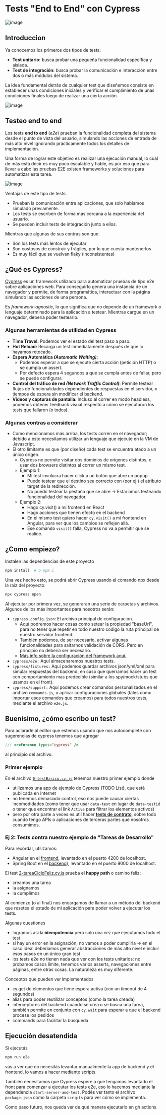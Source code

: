 # Tests "End to End" con Cypress
![image](https://github.com/uqbar-project/eg-tareas-cypress/assets/1235066/ae87bcdc-ed3c-4abc-80de-c50e3977a118)

## Introduccion

Ya conocemos los primeros dos tipos de tests:

- **Test unitario:**  busca probar una pequeña funcionalidad específica y aislada.
- **Test de integración:** busca probar la comunicación e interacción entre dos o más módulos del sistema.

La idea fundamental detrás de cualquier test que diseñemos consiste en establecer unas condiciones iniciales y verificar el cumplimiento de unas condiciones finales luego de realizar una cierta acción.

![image](https://github.com/uqbar-project/eg-tareas-cypress/assets/1235066/2ea8702b-245b-4026-9876-61178d7d04e8)

## Testeo end to end

Los tests **end to end** (_e2e_) prueban la funcionalidad completa del sistema desde el punto de vista del usuario, simulando las acciones de entrada de más alto nivel ignorando prácticamente todos los detalles de implementación.

Una forma de lograr este objetivo es realizar una ejecución manual, lo cual de más está decir es muy poco escalable y fiable, es por eso que para llevar a cabo las pruebas E2E existen frameworks y soluciones para automatizar esta tarea. 

![image](https://github.com/uqbar-project/eg-tareas-cypress/assets/1235066/b5309380-b460-4404-8c10-57b809721d1f)

Ventajas de este tipo de tests:

* Prueban la comunicación entre aplicaciones, que solo habíamos simulado previamente.
* Los tests se escriben de forma más cercana a la experiencia del usuario.
* Se pueden incluir tests de integración junto a ellos.

Mientras que algunas de sus contras son que:

* Son los tests más lentos de ejecutar
* Son costosos de construir y frágiles, por lo que cuesta mantenerlos
* Es muy fácil que se vuelvan flaky (inconsistentes)

## ¿Qué es Cypress?

[Cypress](https://www.cypress.io/) es un framework utilizado para automatizar pruebas de tipo e2e sobre aplicaciones web. Para conseguirlo genera una instancia de un navegador y permite, de forma programática, interactuar con la página simulando las acciones de una persona.

Es _framework-agnostic_, lo que significa que no depende de un framework o lenguaje determinado para la aplicación a testear. Mientras cargue en un navegador, debería poder testearlo.

### Algunas herramientas de utilidad en Cypress

* **Time Travel:** Podemos ver el estado del test paso a paso.
* **Hot Reload:** Recarga un test inmediatamente después de que lo hayamos retocado.
* **Espera Automática _(Automatic Waiting)_**: 
  - Podemos esperar a que se ejecute cierta acción (petición HTTP) o se cumpla un assert.
  - Por defecto espera 4 segundos a que se cumpla antes de fallar, pero se puede configurar.
* **Control del tráfico de red _(Network Traffic Control)_**: Permite testear flujos de funcionalidades dependientes de respuestas en el servidor, o tiempos de espera sin modificar el backend.
* **Videos y capturas de pantalla**: Incluso al correr en modo headless, podemos obtener feedback visual respecto a cómo se ejecutaron los tests que fallaron (o todos).

### Algunas contras a considerar

* Como mencionamos más arriba, los tests corren en el navegador; debido a esto necesitamos utilizar un lenguaje que ejecute en la VM de Javascript.
* El otro limitante es que (por diseño) cada test se encuentra atado a un único origen.
  - Cypress no permite visitar dos dominios de orígenes distintos, o usar dos browsers distintos al correr un mismo test.
  - Ejemplo 1: 
    - Mi test involucra hacer click a un botón que abre un popup
    - Puedo testear que el destino sea correcto con (por ej.) el atributo target de la redirección.
    - No puedo testear la pestaña que se abre -> Estaríamos testeando funcionalidad del navegador.
  - Ejemplo 2: 
    - Hago cy.visit() a mi frontend en React
    - Hago acciones que tienen efecto en el backend
    - En el mismo test quiero hacer `cy.visit()` a mi frontend en Angular, para ver que los cambios se reflejen allá.
    - Ese comando `visit()` falla, Cypress no va a permitir que se realice.

## ¿Como empiezo?

Instalen las dependencias de este proyecto

```bash
npm install  # o npm i
```

Una vez hecho esto, se podrá abrir Cypress usando el comando npx desde la raíz del proyecto:

```bash
npx cypress open
```

Al ejecutar por primera vez, se generaran una serie de carpetas y archivos. Algunos de los más importantes para nosotros serán:

* `cypress.config.json`: El archivo principal de configuración.
  * Aquí podremos hacer cosas como setear la propiedad "baseUrl", para no tener que repetir en todo nuestro codigo la ruta principal de nuestro servidor frontend.
  * También podemos, de ser necesario, activar algunas funcionalidades para saltarnos validación de CORS. Pero en principio no debería ser necesario.
  * [Más info sobre la configuración del framework aquí.](https://docs.cypress.io/guides/references/configuration#__docusaurus_skipToContent_fallback)
* `cypress/e2e:` Aquí almacenaremos nuestros tests.
* `cypress/fixtures:` Aquí podemos guardar archivos json/yml/xml para simular respuestas del backend, en caso que querramos hacer un test con comportamiento mas predecible (similar a los spy/mock/stubs que usamos en el front).
* `cypress/support:` Aquí podemos crear comandos personalizados en el archivo `commands.js`, o aplicar configuraciones globales (tales como importar esos comandos que creamos) para todos nuestros tests, mediante el archivo `e2e.js`.

## Buenisimo, ¿cómo escribo un test?

Para aclararle al editor que estemos usando que nos autocomplete con sugerencias de cypress tenemos que agregar

```js
/// <reference types="cypress" />
```
al principio del archivo.

### Primer ejemplo

En el archivo [`0-testBasico.cy.js`](./cypress/e2e/0-testBasico.cy.js) tenemos nuestro primer ejemplo donde

- utilizamos una app de ejemplo de Cypress (TODO List), que está publicada en Internet
- no tenemos demasiado control, eso nos puede causar ciertas incomodidades (como tener que usar `data-test` en lugar de `data-testid` o tener que encontrar el link `Active` para filtrar los elementos activos)
- pero por otra parte a veces es útil hacer [**tests de contrato**](https://medium.com/contract-testing/introduction-to-contract-testing-a02156fb1279), sobre todo cuando tengo APIs o aplicaciones de terceras partes que nosotros consumimos. 

### Ej 2: Tests contra nuestro ejemplo de "Tareas de Desarrollo"

Para recordar, utilizamos:

* Angular en el [frontend](https://github.com/uqbar-project/eg-tareas-angular), levantado en el puerto 4200 de localhost.
* Spring Boot en el [backend](https://github.com/uqbar-project/eg-tareas-springboot-kotlin)), levantado en el puerto 9000 de localhost.

El test [2-tareaCicloFeliz.cy.js](./cypress/e2e/2-tareaCicloFeliz.cy.js) prueba el **happy path** o camino feliz:

- creamos una tarea
- la asignamos
- la cumplimos

Al comienzo (o al final) nos encargamos de llamar a un método del backend que resetea el estado de mi aplicación para poder volver a ejecutar los tests. 

Algunas cuestiones
- logramos así la **idempotencia** pero solo una vez que ejecutamos todo el test
- si hay un error en la asignación, no vamos a poder cumplirla => en el caso ideal deberíamos generar abstracciones de más alto nivel e incluir esos pasos en un único gran test
- los tests e2e no tienen nada que ver con los tests unitarios: no probamos casos límite, tenemos varios asserts, navegaciones entre páginas, entre otras cosas. La naturaleza es muy diferente.

Conceptos que pueden ver implementados
- cy.get de elementos que tiene espera activa (con un timeout de 4 segundos)
- alias para poder reutilizar conceptos (como la tarea creada)
- interceptores del backend cuando se crea o se busca una tarea, también permite en conjunto con `cy.wait` para esperar a que el backend procese los pedidos
- commands para facilitar la búsqueda

## Ejecución desatendida

Si ejecutás

```bash
npm run e2e
```

vas a ver que no necesitás levantar manualmente la app de backend y el frontend, lo vamos a hacer mediante scripts.

También necesitamos que Cypress espere a que tengamos levantado el front para comenzar a ejecutar los tests e2e, eso lo hacemos mediante la dependencia `start-server-and-test`. Podés ver tanto el archivo `package.json` como la carpeta `scripts` para ver cómo se implementa.

Como paso futuro, nos queda ver de qué manera ejecutarlo en gh actions.
